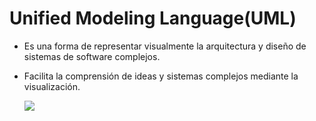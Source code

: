 # Unified Modeling Language(UML)
- Es una forma de representar visualmente la arquitectura y diseño de sistemas de software complejos.
- Facilita la comprensión de ideas y sistemas complejos mediante la visualización.

	![](img/Pasted%20image%2020240910150750.png)
